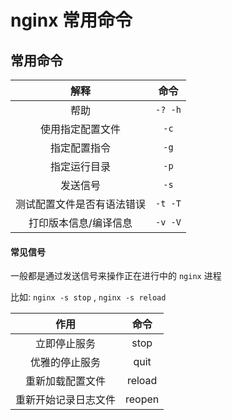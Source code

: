 # nginx 常用命令

## 常用命令

|            解释            |  命令   |
| :------------------------: | :-----: |
|            帮助            | `-? -h` |
|      使用指定配置文件      |  `-c`   |
|        指定配置指令        |  `-g`   |
|        指定运行目录        |  `-p`   |
|          发送信号          |  `-s`   |
| 测试配置文件是否有语法错误 | `-t -T` |
|   打印版本信息/编译信息    | `-v -V` |

#### 常见信号

一般都是通过发送信号来操作正在进行中的 `nginx` 进程 

比如: `nginx -s stop` , `nginx -s reload`

|         作用         |  命令  |
| :------------------: | :----: |
|     立即停止服务     |  stop  |
|    优雅的停止服务    |  quit  |
|   重新加载配置文件   | reload |
| 重新开始记录日志文件 | reopen |











